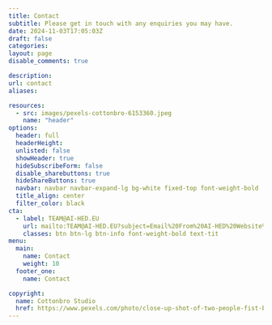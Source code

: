 ```yaml
---
title: Contact
subtitle: Please get in touch with any enquiries you may have.
date: 2024-11-03T17:05:03Z
draft: false
categories: 
layout: page
disable_comments: true

description:
url: contact
aliases:

resources:
  - src: images/pexels-cottonbro-6153360.jpeg
    name: "header"
options:
  header: full
  headerHeight:
  unlisted: false
  showHeader: true
  hideSubscribeForm: false
  disable_sharebuttons: true
  hideShareButtons: true
  navbar: navbar navbar-expand-lg bg-white fixed-top font-weight-bold
  title_align: center
  filter_color: black
cta:
  - label: TEAM@AI-HED.EU
    url: mailto:TEAM@AI-HED.EU?subject=Email%20From%20AI-HED%20Website%20|%20
    classes: btn btn-lg btn-info font-weight-bold text-tit
menu:
  main:
    name: Contact
    weight: 10
  footer_one:
    name: Contact

copyright:
  name: Cottonbro Studio
  href: https://www.pexels.com/photo/close-up-shot-of-two-people-fist-bump-6153360/
---
```


<div class="section py-0 my-0 bg-grey">
  <div class="container-fluid">
<div class="col-md-12">
<p class="text-center">

</p>
</div>
  </div>
</div>